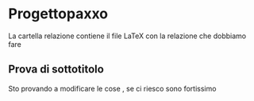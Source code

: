 # Progettopaxxo
La cartella relazione contiene il file LaTeX con la relazione che dobbiamo fare
## Prova di sottotitolo
Sto provando a modificare le cose , se ci riesco sono fortissimo
